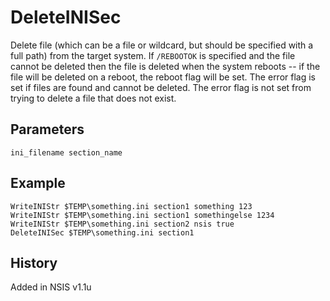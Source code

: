 # DeleteINISec

Delete file (which can be a file or wildcard, but should be specified with a full path) from the target system. If `/REBOOTOK` is specified and the file cannot be deleted then the file is deleted when the system reboots -- if the file will be deleted on a reboot, the reboot flag will be set. The error flag is set if files are found and cannot be deleted. The error flag is not set from trying to delete a file that does not exist.

## Parameters

    ini_filename section_name

## Example

    WriteINIStr $TEMP\something.ini section1 something 123
    WriteINIStr $TEMP\something.ini section1 somethingelse 1234
    WriteINIStr $TEMP\something.ini section2 nsis true
    DeleteINISec $TEMP\something.ini section1

## History

Added in NSIS v1.1u
